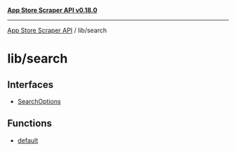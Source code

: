 [**App Store Scraper API v0.18.0**](../../README.md)

***

[App Store Scraper API](../../modules.md) / lib/search

# lib/search

## Interfaces

- [SearchOptions](interfaces/SearchOptions.md)

## Functions

- [default](functions/default.md)
